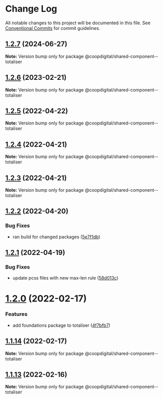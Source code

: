 # Change Log

All notable changes to this project will be documented in this file.
See [Conventional Commits](https://conventionalcommits.org) for commit guidelines.

## [1.2.7](https://github.com/coopdigital/coop-frontend/compare/@coopdigital/shared-component--totaliser@1.2.6...@coopdigital/shared-component--totaliser@1.2.7) (2024-06-27)

**Note:** Version bump only for package @coopdigital/shared-component--totaliser





## [1.2.6](https://github.com/coopdigital/coop-frontend/compare/@coopdigital/shared-component--totaliser@1.2.5...@coopdigital/shared-component--totaliser@1.2.6) (2023-02-21)

**Note:** Version bump only for package @coopdigital/shared-component--totaliser





## [1.2.5](https://github.com/coopdigital/coop-frontend/compare/@coopdigital/shared-component--totaliser@1.2.4...@coopdigital/shared-component--totaliser@1.2.5) (2022-04-22)

**Note:** Version bump only for package @coopdigital/shared-component--totaliser





## [1.2.4](https://github.com/coopdigital/coop-frontend/compare/@coopdigital/shared-component--totaliser@1.2.3...@coopdigital/shared-component--totaliser@1.2.4) (2022-04-21)

**Note:** Version bump only for package @coopdigital/shared-component--totaliser





## [1.2.3](https://github.com/coopdigital/coop-frontend/compare/@coopdigital/shared-component--totaliser@1.2.2...@coopdigital/shared-component--totaliser@1.2.3) (2022-04-21)

**Note:** Version bump only for package @coopdigital/shared-component--totaliser





## [1.2.2](https://github.com/coopdigital/coop-frontend/compare/@coopdigital/shared-component--totaliser@1.2.1...@coopdigital/shared-component--totaliser@1.2.2) (2022-04-20)


### Bug Fixes

* ran build for changed packages ([5e7f1db](https://github.com/coopdigital/coop-frontend/commit/5e7f1dbdf38ca13b8233b81f72d3725b8a47d834))





## [1.2.1](https://github.com/coopdigital/coop-frontend/compare/@coopdigital/shared-component--totaliser@1.2.0...@coopdigital/shared-component--totaliser@1.2.1) (2022-04-19)


### Bug Fixes

* update pcss files with new max-len rule ([58d013c](https://github.com/coopdigital/coop-frontend/commit/58d013c58111ff07521b792b0538bca2690efc74))





# [1.2.0](https://github.com/coopdigital/coop-frontend/compare/@coopdigital/shared-component--totaliser@1.1.14...@coopdigital/shared-component--totaliser@1.2.0) (2022-02-17)


### Features

* add foundations package to totaliser ([4f7bfb7](https://github.com/coopdigital/coop-frontend/commit/4f7bfb7ba745993387464d22c059a7539645dcfa))





## [1.1.14](https://github.com/coopdigital/coop-frontend/compare/@coopdigital/shared-component--totaliser@1.1.13...@coopdigital/shared-component--totaliser@1.1.14) (2022-02-17)

**Note:** Version bump only for package @coopdigital/shared-component--totaliser





## [1.1.13](https://github.com/coopdigital/coop-frontend/compare/@coopdigital/shared-component--totaliser@1.1.12...@coopdigital/shared-component--totaliser@1.1.13) (2022-02-16)

**Note:** Version bump only for package @coopdigital/shared-component--totaliser
